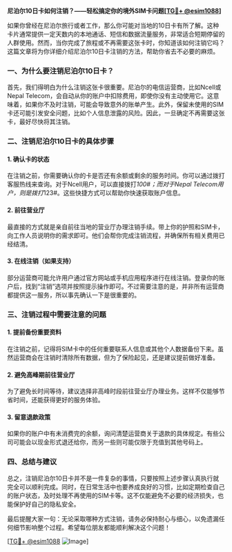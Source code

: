 **尼泊尔10日卡如何注销？——轻松搞定你的境外SIM卡问题[[TG💪+ @esim1088](https://t.me/s/esim1088)]**

如果你曾经在尼泊尔旅行或者工作，那么你可能对当地的10日卡有所了解。这种卡片通常提供一定天数内的本地通话、短信和数据流量服务，非常适合短期停留的人群使用。然而，当你完成了旅程或不再需要这张卡时，你知道该如何注销它吗？这篇文章将为你详细介绍尼泊尔10日卡注销的方法，帮助你省去不必要的麻烦。

### 一、为什么要注销尼泊尔10日卡？

首先，我们得明白为什么注销这张卡很重要。尼泊尔的电信运营商，比如Ncell或Nepal Telecom，会自动从你的账户中扣除费用，即使你没有主动使用它。这意味着，如果你不及时注销，可能会导致意外的账单产生。此外，保留未使用的SIM卡还可能引发安全问题，比如个人信息泄露的风险。因此，一旦确定不再需要这张卡，最好尽快将其注销。

### 二、注销尼泊尔10日卡的具体步骤

#### 1. 确认卡的状态
在注销之前，你需要确认你的卡是否还有余额或剩余的服务时间。你可以通过拨打客服热线来查询。对于Ncell用户，可以直接拨打*100#；而对于Nepal Telecom用户，则是拨打*123#。这些快捷方式可以帮助你快速获取账户信息。

#### 2. 前往营业厅
最直接的方式就是亲自前往当地的营业厅办理注销手续。带上你的护照和SIM卡，向工作人员说明你的需求即可。他们会帮你完成注销流程，并确保所有相关费用已经结清。

#### 3. 在线注销（如果支持）
部分运营商可能允许用户通过官方网站或手机应用程序进行在线注销。登录你的账户后，找到“注销”选项并按照提示操作即可。不过需要注意的是，并非所有运营商都提供这一服务，所以事先确认一下是很重要的。

### 三、注销过程中需要注意的问题

#### 1. 提前备份重要资料
在注销之前，记得将SIM卡中的任何重要联系人信息或其他个人数据备份下来。虽然运营商会在注销时清除所有数据，但为了保险起见，还是建议提前做好准备。

#### 2. 避免高峰期前往营业厅
为了避免长时间等待，建议选择非高峰时段前往营业厅办理业务。这样不仅能够节省时间，还能获得更好的服务体验。

#### 3. 留意退款政策
如果你的账户中有未消费完的余额，询问清楚运营商关于退款的具体规定。有些公司可能会以现金形式退还给你，而另一些则可能仅限于充值到其他号码上。

### 四、总结与建议

总之，注销尼泊尔10日卡并不是一件复杂的事情，只要按照上述步骤认真执行就完全可以顺利完成。同时，在日常生活中也要养成良好的习惯，比如定期检查自己的账户状态，及时处理不再使用的SIM卡等。这不仅能避免不必要的经济损失，也能保护好自己的隐私安全。

最后提醒大家一句：无论采取哪种方式注销，请务必保持耐心与细心，以免遗漏任何细节影响整个过程。希望每位朋友都能顺利解决这个问题！

[[TG💪+ @esim1088](https://t.me/s/esim1088) ![Image](https://i.postimg.cc/4NQfJmqS/Snipaste-2025-05-13-00-14-12.png)]